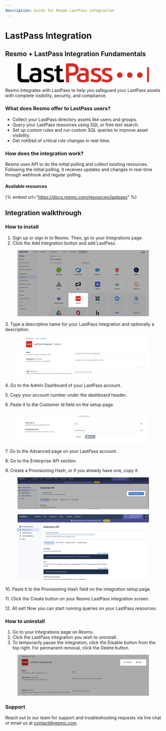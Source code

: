 ```yaml
---
description: Guide for Resmo LastPass integration
---
```


# LastPass Integration

## Resmo + LastPass Integration Fundamentals

<figure><img src="../.gitbook/assets/lastpass-logo.png" alt=""><figcaption></figcaption></figure>

Resmo integrates with LastPass to help you safeguard your LastPass assets with complete visibility, security, and compliance.

### What does Resmo offer to LastPass users?

* Collect your LastPass directory assets like users and groups.
* Query your LastPass resources using SQL or free text search.
* Set up custom rules and run custom SQL queries to improve asset visibility.
* Get notified of critical rule changes in real-time.

### How does the integration work?

Resmo uses API to do the initial polling and collect existing resources. Following the initial polling, it receives updates and changes in real-time through webhook and regular polling.

#### Available resources

{% embed url="https://docs.resmo.com/resources/lastpass" %}

## Integration walkthrough

### How to install

1. Sign up or sign in to Resmo. Then, go to your Integrations page.
2. Click the Add Integration button and add LastPass.

<figure><img src="../.gitbook/assets/add-lastpass.png" alt=""><figcaption></figcaption></figure>

3\. Type a descriptive name for your LastPass integration and optionally a description.

<figure><img src="../.gitbook/assets/lastpass-resmo.png" alt=""><figcaption></figcaption></figure>

4\. Go to the Admin Dashboard of your LastPass account.

5\. Copy your account number under the dashboard header.

6\. Paste it to the Customer Id field on the setup page.

<figure><img src="../.gitbook/assets/lastpass-integration.png" alt=""><figcaption></figcaption></figure>

7\. Go to the Advanced page on your LastPass account.

8\. Go to the Enterprise API section.

9\. Create a Provisioning Hash, or if you already have one, copy it.

<figure><img src="../.gitbook/assets/create-hash.png" alt=""><figcaption></figcaption></figure>

<figure><img src="../.gitbook/assets/copy-paste-the-key.png" alt=""><figcaption></figcaption></figure>

10\. Paste it to the Provisioning Hash field on the integration setup page.

11\. Click the Create button on your Resmo LastPass integration screen.

12\. All set! Now you can start running queries on your LastPass resources.

### How to uninstall

1. Go to your Integrations page on Resmo.
2. Click the LastPass integration you wish to uninstall.
3. To temporarily pause the integration, click the Disable button from the top right. For permanent removal, click the Delete button.

<figure><img src="../.gitbook/assets/lastpass-disable.png" alt=""><figcaption></figcaption></figure>

### Support

Reach out to our team for support and troubleshooting requests via live chat or email us at contact@resmo.com.
